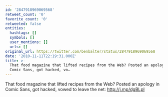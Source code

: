 ```yaml
---
id: '2847918969069568'
retweet_count: '0'
favorite_count: '0'
retweeted: false
entities:
  hashtags: []
  symbols: []
  user_mentions: []
  urls: []
original_url: https://twitter.com/benbalter/status/2847918969069568
date: '2010-11-11T22:19:31.000Z'
title: >-
  That food magazine that lifted recipes from the Web? Posted an apology in
  Comic Sans, got hacked, vo…
---
```


That food magazine that lifted recipes from the Web? Posted an apology in Comic Sans, got hacked, vowed to leave the net: http://j.mp/dgBLpI